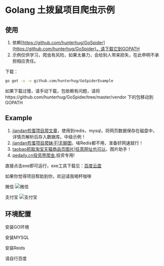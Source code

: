 # Golang 土拨鼠项目爬虫示例

## 使用
1. 依赖[https://github.com/hunterhug/GoSpider](https://github.com/hunterhug/GoSpider)，请下载它到GOPATH
2. 示例仅供学习，爬虫有风险，如果太暴力，会给别人带来损失，在此申明不承担相应责任。

下载：

```bash
go get -u -v github.com/hunterhug/GoSpiderExample
```

如果下载过慢，请手动下载，包依赖有问题，请将https://github.com/hunterhug/GoSpider/tree/master/vendor 下的包移动到GOPATH
## Example
1. [jiandan煎蛋项目爬文章](jiandan/README.md)，使用到redis，mysql，将网页数据保存在磁盘中，详情页解析后存入数据库。中级示例！
2. [jiandan煎蛋项目爬妹子|无聊图](jiandanmeizi/README.md)，啥Redis都不用，准备好网速就行！
3. [taobao抓取淘宝天猫商品页图片|任意网址也可以](taobao/README.md)，图片助手！
4. [pedaily.cn投资界爬虫](pedaily/README.md),投资专用!

直接点击exe即可运行，exe工具下载见：[百度云盘](http://pan.baidu.com/s/1gfgi9YN)

如果你觉得项目帮助到你，欢迎请我喝杯咖啡

微信
![微信](https://raw.githubusercontent.com/hunterhug/hunterhug.github.io/master/static/jpg/wei.png)

支付宝
![支付宝](https://raw.githubusercontent.com/hunterhug/hunterhug.github.io/master/static/jpg/ali.png)

## 环境配置
安装GO环境

安装MYSQL

安装Reids

请自行百度